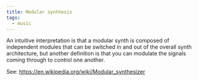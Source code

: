 ```yaml
---
title: Modular synthesis
tags:
  - music
---
```


An intuitive interpretation is that a modular synth is composed of independent modules that can be switched in and out of the overall synth architecture, but another definition is that you can  modulate the signals coming through to control one another.

See: https://en.wikipedia.org/wiki/Modular_synthesizer
